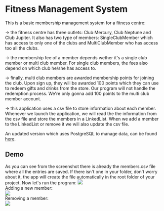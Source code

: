 # Fitness Management System  
   This is a basic membership management system for a fitness centre:  
   
-> the fitness centre has three outlets: Club Mercury, Club Neptune and Club Jupiter. It also has two type of members: SingleClubMember which has access to only one of the clubs and MultiClubMember who has access too all the clubs.  
   
-> the membership fee of a member depends wether it's a single club member or multi club member. For single club members, the fees also depend on which club he/she has access to.</br>

-> finally, multi club members are awarded membership points for joining the club. Upon sign up, they will be awarded 100 points which they can use to redeem gifts and drinks from the store. Our program will not handle the redemption process. We're only gonna add 100 points to the multi club member account.  
  
-> this application uses a csv file to store information about each member. Whenever we launch the application, we will read the the information from the csv file and store the members in a LinkedList. When we add a member to the LinkedList or remove it we will also update the csv file.</br>  
  
An updated version which uses PostgreSQL to manage data, can be found [here](https://github.com/eMelgooG/fitnessMMS-PostgreSQL).  
## Demo  

 As you can see from the screenshot there is already the members.csv file where all the entries are saved. If there isn't one in your folder, don't worry about it, the app will create the file automatically in the root folder of your project. Now let's run the program:
![](https://imgur.com/OWJPjKq.png)  
 Adding a new member:  
![](https://imgur.com/gpGXyRC.png)  
 Removing a member:  
![](https://imgur.com/5hYzIY4.png)

